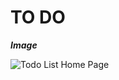 # TO DO

***Image***

![Todo List Home Page](https://github.com/user-attachments/assets/8f5f8f27-6d36-4cdb-94e5-bbcd617a714a)
